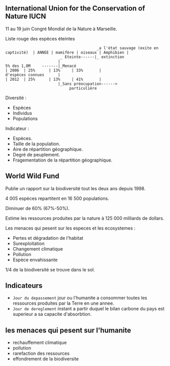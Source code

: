 ## International Union for the Conservation of Nature IUCN

11 au 19 juin Congré Mondial de la Nature à Marseille.

Liste rouge des espèces éteintes

```   
                                        _a l'état sauvage (exite en captivité)  | ANNEE | mamifère | oiseaux | Amphibien |
                        _ Eteinte------|_ extinction
                       |
5% des 1,8M     -------|_Menacé                                                 | 2006  | 25%      | 13%     | 33%       |
d'espèces connues      |                                                        | 2012  | 25%      | 13%     | 41%       |
                       |_Sans préocupation------>
                            particulière
```
Diversité :
* Espèces 
* Individus
* Populations

Indicateur :
* Espèces.
* Taille de la population.
* Aire de répartition géographique.
* Degré de peuplement.
* Fragementation de la répartition géographique.

## World Wild Fund

Publie un rapport sur la biodiversité tout les deux ans depuis 1998.

4 005 espèces repartitent en 16 500 populations.

Diminuer de 60% (67%-50%).

Estime les ressources produites par la nature à 125 000 milliards de dollars.

Les menaces qui pesent sur les especes et les ecosystemes : 
* Pertes et dégradation de l'habitat
* Surexploitation
* Changement climatique
* Pollution
* Espèce envahissante

1/4 de la biodiversité se trouve dans le sol.

## Indicateurs

* `Jour du depassement` jour ou l'humanite a consommer toutes les ressources produites par la Terre en une annee.
* `Jour de dereglement` instant a partir duquel le bilan carbone du pays est superieur a sa capacite d'absorbtion.

## les menaces qui pesent sur l'humanite

* rechauffement climatique
* pollution
* rarefaction des ressources
* effondrement de la biodiversite
